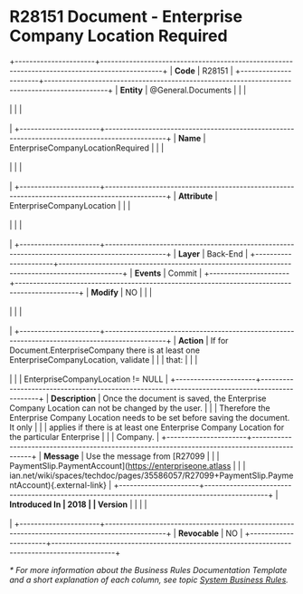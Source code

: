﻿---
erp.type: business-rule
erp.entity: General.Documents
---

# R28151 Document - Enterprise Company Location Required
+----------------------+-----------------------------------------------------------------------------------------------+
| **Code**             | R28151                                                                                        |
+----------------------+-----------------------------------------------------------------------------------------------+
| **Entity**           | @General.Documents                                                                            |
|                      | <br/><br/>                                                                                    |
|                      | <br/><br/>                                                                                    |
+----------------------+-----------------------------------------------------------------------------------------------+
| **Name**             | EnterpriseCompanyLocationRequired                                                             |
|                      | <br/><br/>                                                                                    |
|                      | <br/><br/>                                                                                    |
+----------------------+-----------------------------------------------------------------------------------------------+
| **Attribute**        | EnterpriseCompanyLocation                                                                     |
|                      | <br/><br/>                                                                                    |
|                      | <br/><br/>                                                                                    |
+----------------------+-----------------------------------------------------------------------------------------------+
| **Layer**            | Back-End                                                                                      |
+----------------------+-----------------------------------------------------------------------------------------------+
| **Events**           | Commit                                                                                        |
+----------------------+-----------------------------------------------------------------------------------------------+
| **Modify**           | NO                                                                                            |
|                      | <br/><br/>                                                                                    |
|                      | <br/><br/>                                                                                    |
+----------------------+-----------------------------------------------------------------------------------------------+
| **Action**           | If for Document.EnterpriseCompany there is at least one EnterpriseCompanyLocation, validate   |
|                      | that:                                                                                         |
|                      | <br/><br/>                                                                                    |
|                      | EnterpriseCompanyLocation != NULL                                                             |
+----------------------+-----------------------------------------------------------------------------------------------+
| **Description**      | Once the document is saved, the Enterprise Company Location can not be changed by the user.   |
|                      | Therefore the Enterprise Company Location needs to be set before saving the document. It only |
|                      | applies if there is at least one Enterprise Company Location for the particular Enterprise    |
|                      | Company.                                                                                      |
+----------------------+-----------------------------------------------------------------------------------------------+
| **Message**          | Use the message from [R27099                                                                  |
|                      | PaymentSlip.PaymentAccount](https://enterpriseone.atlass                                      |
|                      | ian.net/wiki/spaces/techdoc/pages/35586057/R27099+PaymentSlip.PaymentAccount){.external-link} |
+----------------------+-----------------------------------------------------------------------------------------------+
| **Introduced In      | 2018                                                                                          |
| Version**            |                                                                                               |
|                      | <br/><br/>                                                                                    |
+----------------------+-----------------------------------------------------------------------------------------------+
| **Revocable**        | NO                                                                                            |
+----------------------+-----------------------------------------------------------------------------------------------+

*\* For more information about the Business Rules Documentation Template and a short explanation of each column, see
topic [System Business Rules](../templates/template-description-system-business-rules.md).*
